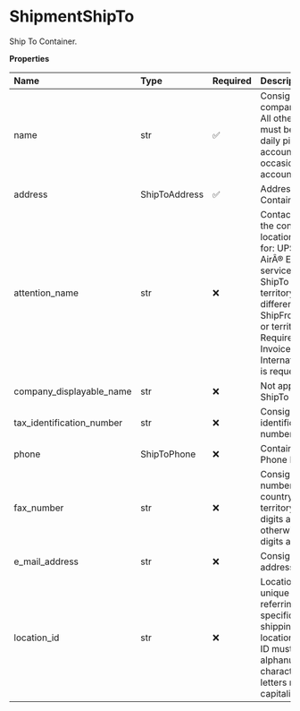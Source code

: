 # ShipmentShipTo

Ship To Container.

**Properties**

| Name                      | Type          | Required | Description                                                                                                                                                                                                                           |
| :------------------------ | :------------ | :------- | :------------------------------------------------------------------------------------------------------------------------------------------------------------------------------------------------------------------------------------ |
| name                      | str           | ✅       | Consignee's company name. All other accounts must be either a daily pickup account or an occasional account.                                                                                                                          |
| address                   | ShipToAddress | ✅       | Address Container.                                                                                                                                                                                                                    |
| attention_name            | str           | ❌       | Contact name at the consignee's location. Required for: UPS Next Day AirÂ® Early service, and when ShipTo country or territory is different than ShipFrom country or territory. Required if Invoice International form is requested. |
| company_displayable_name  | str           | ❌       | Not applicable for ShipTo                                                                                                                                                                                                             |
| tax_identification_number | str           | ❌       | Consignee's tax identification number.                                                                                                                                                                                                |
| phone                     | ShipToPhone   | ❌       | Container for Phone Number                                                                                                                                                                                                            |
| fax_number                | str           | ❌       | Consignee's fax number. If ShipTo country or territory is US 10 digits allowed, otherwise 1-15 digits allowed.                                                                                                                        |
| e_mail_address            | str           | ❌       | Consignee's email address.                                                                                                                                                                                                            |
| location_id               | str           | ❌       | Location ID is a unique identifier referring to a specific shipping/receiving location. Location ID must be alphanumeric characters. All letters must be capitalized.                                                                 |

<!-- This file was generated by liblab | https://liblab.com/ -->
